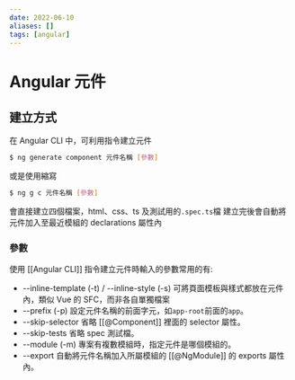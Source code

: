 ```yaml
---
date: 2022-06-10
aliases: []
tags: [angular]
---
```


# Angular 元件

## 建立方式

在 Angular CLI 中，可利用指令建立元件

```sh
$ ng generate component 元件名稱 [參數]
```

或是使用縮寫

```sh
$ ng g c 元件名稱 [參數]
```

會直接建立四個檔案，html、css、ts 及測試用的`.spec.ts`檔
建立完後會自動將元件加入至最近模組的 declarations 屬性內

### 參數

使用 [[Angular CLI]] 指令建立元件時輸入的參數常用的有:

-   --inline-template (-t) / --inline-style (-s)
    可將頁面模板與樣式都放在元件內，類似 Vue 的 SFC，而非各自單獨檔案
-   --prefix (-p)
    設定元件名稱的前面字元，如`app-root`前面的`app`。
-   --skip-selector
    省略 [[@Component]] 裡面的 selector 屬性。
-   --skip-tests
    省略 spec 測試檔。
-   --module (-m)
    專案有複數模組時，指定元件是哪個模組的。
-   --export
    自動將元件名稱加入所屬模組的 [[@NgModule]] 的 exports 屬性內。
